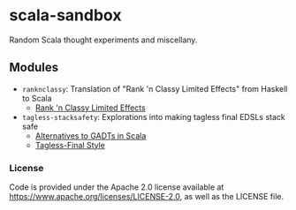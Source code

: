 # scala-sandbox
Random Scala thought experiments and miscellany.

## Modules
* `ranknclassy`: Translation of "Rank 'n Classy Limited Effects" from Haskell to Scala
  * [Rank 'n Classy Limited Effects](http://www.parsonsmatt.org/2016/07/14/rank_n_classy_limited_effects.html)
* `tagless-stacksafety`: Explorations into making tagless final EDSLs stack safe
  * [Alternatives to GADTs in Scala](https://pchiusano.github.io/2014-05-20/scala-gadts.html)
  * [Tagless-Final Style](http://okmij.org/ftp/tagless-final/)

### License
Code is provided under the Apache 2.0 license available at https://www.apache.org/licenses/LICENSE-2.0, as well as the
LICENSE file.
